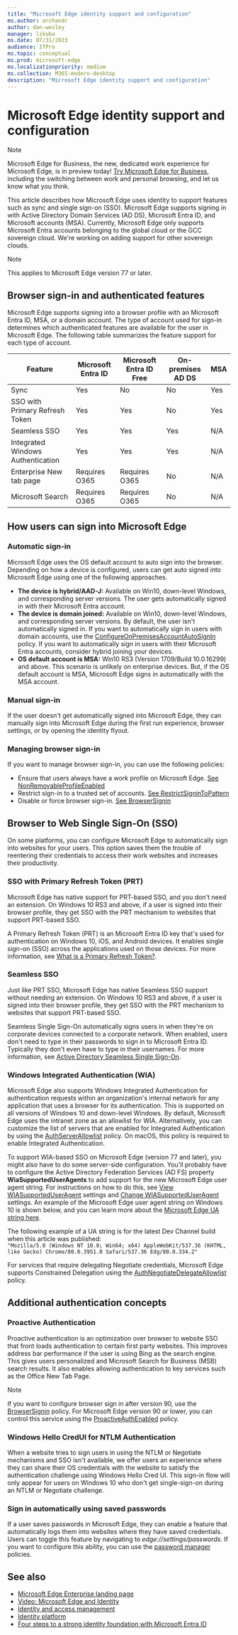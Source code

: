 ```yaml
---
title: "Microsoft Edge identity support and configuration"
ms.author: archandr
author: dan-wesley
manager: likuba
ms.date: 07/31/2023
audience: ITPro
ms.topic: conceptual
ms.prod: microsoft-edge
ms.localizationpriority: medium
ms.collection: M365-modern-desktop
description: "Microsoft Edge identity support and configuration"
---
```


# Microsoft Edge identity support and configuration

> [!NOTE]
> Microsoft Edge for Business, the new, dedicated work experience for Microsoft Edge, is in preview today! [Try Microsoft Edge for Business](/deployedge/microsoft-edge-for-business), including the switching between work and personal browsing, and let us know what you think.

This article describes how Microsoft Edge uses identity to support features such as sync and single sign-on (SSO). Microsoft Edge supports signing in with Active Directory Domain Services (AD DS), Microsoft Entra ID, and Microsoft accounts (MSA). Currently, Microsoft Edge only supports Microsoft Entra accounts belonging to the global cloud or the GCC sovereign cloud. We're working on adding support for other sovereign clouds.

> [!NOTE]
> This applies  to Microsoft Edge version 77 or later.

## Browser sign-in and authenticated features

Microsoft Edge supports signing into a browser profile with an Microsoft Entra ID, MSA, or a domain account. The type of account used for sign-in determines which authenticated features are available for the user in Microsoft Edge. The following table summarizes the feature support for each type of account.

| Feature   | Microsoft Entra ID | Microsoft Entra ID Free | On-premises AD DS | MSA     |
|----|------------------|---------------|----------------|---------|
| Sync | Yes | No | No | Yes |
| SSO with Primary Refresh Token | Yes | Yes | No | Yes |
| Seamless SSO | Yes | Yes | Yes | N/A |
| Integrated Windows Authentication | Yes | Yes | Yes | N/A |
| Enterprise New tab page | Requires O365 |   Requires O365 | No | N/A |
| Microsoft Search | Requires O365 | Requires O365 | No | N/A |

## How users can sign into Microsoft Edge

### Automatic sign-in

Microsoft Edge uses the OS default account to auto sign into the browser. Depending on how a device is configured, users can get auto signed into Microsoft Edge using one of the following approaches.

- **The device is hybrid/AAD-J:** Available on Win10, down-level Windows, and corresponding server versions.
The user gets automatically signed in with their Microsoft Entra account.
- **The device is domain joined:** Available on Win10, down-level Windows, and corresponding server versions.
By default, the user isn't automatically signed in. If you want to automatically sign in users with domain accounts, use the [ConfigureOnPremisesAccountAutoSignIn](./microsoft-edge-policies.md#configureonpremisesaccountautosignin) policy. If you want to automatically sign in users with their Microsoft Entra accounts, consider hybrid joining your devices.
- **OS default account is MSA:** Win10 RS3 (Version 1709/Build 10.0.16299) and above. This scenario is unlikely on enterprise devices. But, if the OS default account is MSA, Microsoft Edge signs in automatically with the MSA account.

### Manual sign-in

If the user doesn't get automatically signed into Microsoft Edge, they can manually sign into Microsoft Edge during the first run experience, browser settings, or by opening the identity flyout.

### Managing browser sign-in

If you want to manage browser sign-in, you can use the following policies:

- Ensure that users always have a work profile on Microsoft Edge. [See NonRemovableProfileEnabled](./microsoft-edge-policies.md#nonremovableprofileenabled)
- Restrict sign-in to a trusted set of accounts. [See RestrictSigninToPattern](./microsoft-edge-policies.md#restrictsignintopattern)
- Disable or force browser sign-in. [See BrowserSignin](./microsoft-edge-policies.md#browsersignin)

## Browser to Web Single Sign-On (SSO)

On some platforms, you can configure Microsoft Edge to automatically sign into websites for your users. This option saves them the trouble of reentering their credentials to access their work websites and increases their productivity.

### SSO with Primary Refresh Token (PRT)

Microsoft Edge has native support for PRT-based SSO, and you don't need an extension. On Windows 10 RS3 and above, if a user is signed into their browser profile, they get SSO with the PRT mechanism to websites that support PRT-based SSO.

A Primary Refresh Token (PRT) is an Microsoft Entra ID key that's used for authentication on Windows 10, iOS, and Android devices. It enables single sign-on (SSO) across the applications used on those devices. For more information, see [What is a Primary Refresh Token?](/azure/active-directory/devices/concept-primary-refresh-token).

### Seamless SSO

Just like PRT SSO, Microsoft Edge has native Seamless SSO support without needing an extension. On Windows 10 RS3 and above, if a user is signed into their browser profile, they get SSO with the PRT mechanism to websites that support PRT-based SSO.

Seamless Single Sign-On automatically signs users in when they're on corporate devices connected to a corporate network. When enabled, users don't need to type in their passwords to sign in to Microsoft Entra ID. Typically they don't even have to type in their usernames. For more information, see [Active Directory Seamless Single Sign-On](/azure/active-directory/hybrid/how-to-connect-sso).

### Windows Integrated Authentication (WIA)

Microsoft Edge also supports Windows Integrated Authentication for authentication requests within an organization's internal network for any application that uses a browser for its authentication. This is supported on all versions of Windows 10 and down-level Windows. By default, Microsoft Edge uses the intranet zone as an allowlist for WIA. Alternatively, you can customize the list of servers that are enabled for Integrated Authentication by using the [AuthServerAllowlist](./microsoft-edge-policies.md#authserverallowlist) policy. On macOS, this policy is required to enable Integrated Authentication.

To support WIA-based SSO on Microsoft Edge (version 77 and later), you might also have to do some server-side configuration. You'll probably have to configure the Active Directory Federation Services (AD FS) property **WiaSupportedUserAgents** to add support for the new Microsoft Edge user agent string. For instructions on how to do this, see [View WIASupportedUserAgent](/windows-server/identity/ad-fs/operations/configure-ad-fs-browser-wia#view-wiasupporteduseragent-settings) settings and [Change WIASupportedUserAgent](/windows-server/identity/ad-fs/operations/configure-ad-fs-browser-wia#change-wiasupporteduseragent-settings) settings. An example of the Microsoft Edge user agent string on Windows 10 is shown below, and you can learn more about the [Microsoft Edge UA string here](/microsoft-edge/web-platform/user-agent-string). 

The following example of a UA string is for the latest Dev Channel build when this article was published:<br> `"Mozilla/5.0 (Windows NT 10.0; Win64; x64) AppleWebKit/537.36 (KHTML, like Gecko) Chrome/80.0.3951.0 Safari/537.36 Edg/80.0.334.2"`

For services that require delegating Negotiate credentials, Microsoft Edge supports Constrained Delegation using the [AuthNegotiateDelegateAllowlist](./microsoft-edge-policies.md#authnegotiatedelegateallowlist) policy.

## Additional authentication concepts

### Proactive Authentication

Proactive authentication is an optimization over browser to website SSO that front loads authentication to certain first party websites. This improves address bar performance if the user is using Bing as the search engine. This gives users personalized and Microsoft Search for Business (MSB) search results. It also enables allowing authentication to key services such as the Office New Tab Page.

> [!NOTE]
> If you want to configure browser sign in after version 90, use the [BrowserSignin](/deployedge/microsoft-edge-policies#browsersignin) policy. For Microsoft Edge version 90 or lower, you can control this service using the [ProactiveAuthEnabled](/deployedge/microsoft-edge-policies#proactiveauthenabled) policy.

### Windows Hello CredUI for NTLM Authentication

When a website tries to sign users in using the NTLM or Negotiate mechanisms and SSO isn't available, we offer users an experience where they can share their OS credentials with the website to satisfy the authentication challenge using Windows Hello Cred UI. This sign-in flow will only appear for users on Windows 10 who don't get single-sign-on during an NTLM or Negotiate challenge.

### Sign in automatically using saved passwords

If a user saves passwords in Microsoft Edge, they can enable a feature that automatically logs them into websites where they have saved credentials. Users can toggle this feature by navigating to *edge://settings/passwords*. If you want to configure this ability, you can use the [password manager](./microsoft-edge-policies.md#password-manager-and-protection) policies.

## See also

- [Microsoft Edge Enterprise landing page](https://aka.ms/EdgeEnterprise)
- [Video: Microsoft Edge and Identity](microsoft-edge-video-identity.md)
- [Identity and access management](https://www.microsoft.com/security/technology/identity-access-management)
- [Identity platform](https://developer.microsoft.com/identity)
- [Four steps to a strong identity foundation with Microsoft Entra ID](/azure/active-directory/hybrid/four-steps)